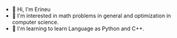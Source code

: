 - 👋 Hi, I'm Erineu
- 👀 I'm interested in math problems in general and optimization in computer science.
- 🌱 I'm learning to learn Language as Python and C++.

<!---
Erineu3232/Erineu3232 is a ✨ special ✨ repository because its `README.md` (this file) appears on your GitHub profile.
You can click the Preview link to take a look at your changes.
--->
